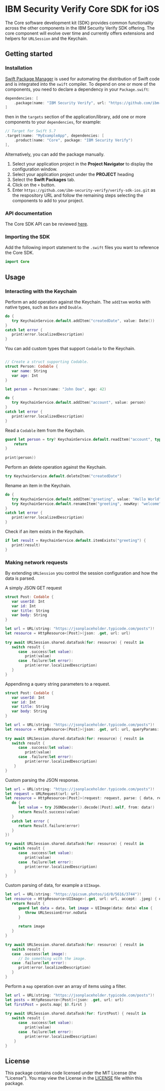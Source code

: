 # IBM Security Verify Core SDK for iOS

The Core software development kit (SDK) provides common functionality across the other components in the IBM Security Verify SDK offering.  The core component will evolve over time and currently offers extensions and helpers for `URLSession` and the Keychain.

## Getting started

### Installation

[Swift Package Manager](https://swift.org/package-manager/) is used for automating the distribution of Swift code and is integrated into the `swift` compiler.  To depend on one or more of the components, you need to declare a dependency in your `Package.swift`:

```swift
dependencies: [
    .package(name: "IBM Security Verify", url: "https://github.com/ibm-security-verify/verify-sdk-ios.git", from: "3.0.6")
]
```

then in the `targets` section of the application/library, add one or more components to your `dependencies`, for example:

```swift
// Target for Swift 5.7
.target(name: "MyExampleApp", dependencies: [
    .product(name: "Core", package: "IBM Security Verify")
],
```

Alternatively, you can add the package manually.
1. Select your application project in the **Project Navigator** to display the configuration window.
2. Select your application project under the **PROJECT** heading
3. Select the **Swift Packages** tab.
4. Click on the `+` button.
5. Enter `https://github.com/ibm-security-verify/verify-sdk-ios.git` as the respository URL and follow the remaining steps selecting the components to add to your project.

### API documentation
The Core SDK API can be reviewed [here](https://ibm-security-verify.github.io/ios/documentation/core/).

### Importing the SDK

Add the following import statement to the `.swift` files you want to reference the Core SDK.

```swift
import Core
```

## Usage

### Interacting with the Keychain

Perform an add operation against the Keychain.  The `addItem` works with native types, such as `Date` and `Double`.
```swift
do {
   try KeychainService.default.addItem("createdDate", value: Date())
}
catch let error {
   print(error.localizedDescription)
}
```

You can add custom types that support `Codable` to the Keychain.
```swift

// Create a struct supporting Codable.
struct Person: Codable {
   var name: String
   var age: Int
}

let person = Person(name: "John Doe", age: 42)

do {
   try KeychainService.default.addItem("account", value: person)
}
catch let error {
   print(error.localizedDescription)
}
```

Read a `Codable` item from the Keychain.

```swift
guard let person = try? KeychainService.default.readItem("account", typeof: Person.self) {
    return
}
   
print(person))
```

Perform an delete operation against the Keychain.

```swift
try KeychainService.default.deleteItem("createdDate")
```

Rename an item in the Keychain.
```swift
do {
   try KeychainService.default.addItem("greeting", value: "Hello World")
   try KeychainService.default.renameItem("greeting", newKey: "welcome")
}
catch let error {
   print(error.localizedDescription)
}
```

Check if an item exists in the Keychain.
```swift
if let result = KeychainService.default.itemExists("greeting") {
   print(result)
}
```

### Making network requests

By extending `URLSession` you control the session configuration and how the data is parsed.

A simply JSON GET request
```swift
struct Post: Codable {
   var userId: Int
   var id: Int
   var title: String
   var body: String
}

let url = URL(string: "https://jsonplaceholder.typicode.com/posts")!
let resource = HttpResource<[Post]>(json: .get, url: url)
        
try await URLSession.shared.dataTask(for: resource) { result in
   switch result {
      case .success(let value):
         print(value)
      case .failure(let error):
         print(error.localizedDescription)
   }
}
```

Appendinng a query string parameters to a request.
```swift
struct Post: Codable {
   var userId: Int
   var id: Int
   var title: String
   var body: String
}

let url = URL(string: "https://jsonplaceholder.typicode.com/posts")!
let resource = HttpResource<[Post]>(json: .get, url: url, queryParams: ["userId": "1"])
        
try await URLSession.shared.dataTask(for: resource) { result in
   switch result {
      case .success(let value):
         print(value)
      case .failure(let error):
         print(error.localizedDescription)
    }
}
```

Custom parsing the JSON response.
```swift
let url = URL(string: "https://jsonplaceholder.typicode.com/posts")!
let request = URLRequest(url: url)
let resource = HttpResource<[Post]>(request: request, parse: { data, response in
   do {
      let value = try JSONDecoder().decode([Post].self, from: data!)
      return Result.success(value)
   }
   catch let error {
      return Result.failure(error)
   }
})

try await URLSession.shared.dataTask(for: resource) { result in
   switch result {
      case .success(let value):
         print(value)
      case .failure(let error):
         print(error.localizedDescription)
    }
}
```

Custom parsing of data, for example a `UIImage`.
```swift
let url = URL(string: "https://picsum.photos/id/0/5616/3744")!
let resource = HttpResource<UIImage>(.get, url: url, accept: .jpeg) { data, response in
   return Result {
      guard let data = data, let image = UIImage(data: data) else {
         throw URLSessionError.noData
      }
      
      return image
   }
}
        
try await URLSession.shared.dataTask(for: resource) { result in
   switch result {
   case .success(let image):
      // Do something with the image.
   case .failure(let error):
      print(error.localizedDescription)
   }
}
```

Perform a `map` operation over an array of items using a filter.
```swift
let url = URL(string: "https://jsonplaceholder.typicode.com/posts")!
let posts = HttpResource<[Post]>(json: .get, url: url)
let firstPost = posts.map{ $0.first }
        
try await URLSession.shared.dataTask(for: firstPost) { result in
   switch result {
      case .success(let value):
         print(value)
      case .failure(let error):
         print(error.localizedDescription)
    }
}
```

## License
This package contains code licensed under the MIT License (the "License"). You may view the License in the [LICENSE](../../LICENSE) file within this package.
